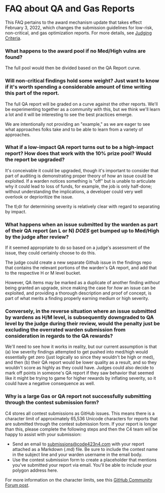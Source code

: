 # FAQ about QA and Gas Reports

This FAQ pertains to the award mechanism update that takes effect February 3, 2022, which changes the submission guidelines for low-risk, non-critical, and gas optimization reports. For more details, see [Judging Criteria](https://docs.code4rena.com/roles/wardens/judging-criteria).

### What happens to the award pool if no Med/High vulns are found? 

The full pool would then be divided based on the QA Report curve.

### Will non-critical findings hold some weight? Just want to know if it's worth spending a considerable amount of time writing this part of the report.

The full QA report will be graded on a curve against the other reports. We'll be experimenting together as a community with this, but we think we'll learn a lot and it will be interesting to see the best practices emerge.

We are intentionally not providing an "example," as we are eager to see what approaches folks take and to be able to learn from a variety of approaches.

### What if a low-impact QA report turns out to be a high-impact report? How does that work with the 10% prize pool? Would the report be upgraded?

It's conceivable it could be upgraded, though it's important to consider that part of auditing is demonstrating proper theory of how an issue could be exploited. If a warden notices something is "off" but is unable to articulate why it could lead to loss of funds, for example, the job is only half-done; without understanding the implications, a developer could very well overlook or deprioritize the issue.

The tl;dr for determining severity is relatively clear with regard to separating by impact.

### What happens when an issue submitted by the warden as part of their QA report (an L or N) *DOES* get bumped up to Med/High by the judge after review?

If it seemed appropriate to do so based on a judge's assessment of the issue, they could certainly choose to do this.

The judge could create a new separate Github issue in the findings repo that contains the relevant portions of the warden's QA report, and add that to the respective H or M level bucket.

However, QA items may be marked as a duplicate of another finding *without* being granted an upgrade, since making the case for *how* an issue can be exploited, and providing a thorough description and proof of concept, is part of what merits a finding properly earning medium or high severity.

### Conversely, in the reverse situation where an issue submitted by wardens as H/M level, is subsequently downgraded to QA level by the judge during their review, would the penalty just be excluding the overrated warden submission from consideration in regards to the QA rewards?

We'll need to see how it works in reality, but our current assumption is that (a) low severity findings attempted to get pushed into med/high would essentially get zero (just logically so since they wouldn't be high or med), and then (b) their QA report would be lower quality as a result, and so they wouldn't score as highly as they could have. Judges could also decide to mark off points in someone's QA report if they saw behavior that seemed like it might be trying to game for higher rewards by inflating severity, so it could have a negative consequence as well.

### Why is a large Gas or QA report not successfully submitting through the contest submission form?

C4 stores all contest submissions as GitHub issues. This means there is a character limit of approximately 65,536 Unicode characters for reports that are submitted through the contest submission form. If your report is longer than this, please complete the following steps and then the C4 team will be happy to assist with your submission:

* Send an email to [submissions@code423n4.com](mailto:submissions@code423n4.com) with your report attached as a Markdown (.md) file. Be sure to include the contest name in the subject line and your warden username in the email body.
* Use the contest submission form to create a placeholder that mentions you've submitted your report via email. You'll be able to include your polygon address here.

For more information on the character limits, see this [GitHub Community Forum post](https://github.community/t/maximum-length-for-the-comment-body-in-issues-and-pr/148867).
